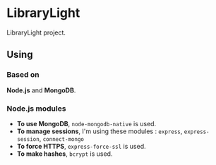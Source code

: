 # LibraryLight
LibraryLight project.

## Using

### Based on
**Node.js** and **MongoDB**.

### Node.js modules
  - **To use MongoDB**, `node-mongodb-native` is used.
  - **To manage sessions**, I'm using these modules : `express`, `express-session`, `connect-mongo`
  - **To force HTTPS**, `express-force-ssl` is used.
  - **To make hashes**, `bcrypt` is used.
